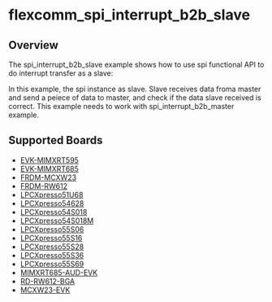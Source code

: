 # flexcomm_spi_interrupt_b2b_slave

## Overview
The spi_interrupt_b2b_slave example shows how to use spi functional API to do interrupt transfer as a slave:

In this example, the spi instance as slave. Slave receives data froma master and send a peiece of data to master,
and check if the data slave received is correct. This example needs to work with spi_interrupt_b2b_master example.

## Supported Boards
- [EVK-MIMXRT595](../../../../../_boards/evkmimxrt595/driver_examples/spi/interrupt_b2b/slave/example_board_readme.md)
- [EVK-MIMXRT685](../../../../../_boards/evkmimxrt685/driver_examples/spi/interrupt_b2b/slave/example_board_readme.md)
- [FRDM-MCXW23](../../../../../_boards/frdmmcxw23/driver_examples/spi/interrupt_b2b/slave/example_board_readme.md)
- [FRDM-RW612](../../../../../_boards/frdmrw612/driver_examples/spi/interrupt_b2b/slave/example_board_readme.md)
- [LPCXpresso51U68](../../../../../_boards/lpcxpresso51u68/driver_examples/spi/interrupt_b2b/slave/example_board_readme.md)
- [LPCXpresso54628](../../../../../_boards/lpcxpresso54628/driver_examples/spi/interrupt_b2b/slave/example_board_readme.md)
- [LPCXpresso54S018](../../../../../_boards/lpcxpresso54s018/driver_examples/spi/interrupt_b2b/slave/example_board_readme.md)
- [LPCXpresso54S018M](../../../../../_boards/lpcxpresso54s018m/driver_examples/spi/interrupt_b2b/slave/example_board_readme.md)
- [LPCXpresso55S06](../../../../../_boards/lpcxpresso55s06/driver_examples/spi/interrupt_b2b/slave/example_board_readme.md)
- [LPCXpresso55S16](../../../../../_boards/lpcxpresso55s16/driver_examples/spi/interrupt_b2b/slave/example_board_readme.md)
- [LPCXpresso55S28](../../../../../_boards/lpcxpresso55s28/driver_examples/spi/interrupt_b2b/slave/example_board_readme.md)
- [LPCXpresso55S36](../../../../../_boards/lpcxpresso55s36/driver_examples/spi/interrupt_b2b/slave/example_board_readme.md)
- [LPCXpresso55S69](../../../../../_boards/lpcxpresso55s69/driver_examples/spi/interrupt_b2b/slave/example_board_readme.md)
- [MIMXRT685-AUD-EVK](../../../../../_boards/mimxrt685audevk/driver_examples/spi/interrupt_b2b/slave/example_board_readme.md)
- [RD-RW612-BGA](../../../../../_boards/rdrw612bga/driver_examples/spi/interrupt_b2b/slave/example_board_readme.md)
- [MCXW23-EVK](../../../../../_boards/mcxw23evk/driver_examples/spi/interrupt_b2b/slave/example_board_readme.md)
